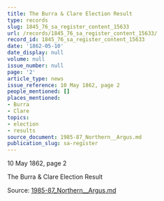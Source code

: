 ```yaml
---
title: The Burra & Clare Election Result
type: records
slug: 1845_76_sa_register_content_15633
url: /records/1845_76_sa_register_content_15633/
record_id: 1845_76_sa_register_content_15633
date: '1862-05-10'
date_display: null
volume: null
issue_number: null
page: '2'
article_type: news
issue_reference: 10 May 1862, page 2
people_mentioned: []
places_mentioned:
- Burra
- Clare
topics:
- election
- results
source_document: 1985-87_Northern__Argus.md
publication_slug: sa-register
---
```


10 May 1862, page 2

The Burra & Clare Election Result

Source: [1985-87_Northern__Argus.md](/downloads/markdown/1985-87_Northern__Argus.md)
